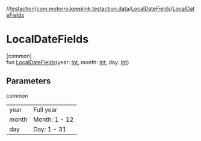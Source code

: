 //[testaction](../../../index.md)/[com.motorro.keeplink.testaction.data](../index.md)/[LocalDateFields](index.md)/[LocalDateFields](-local-date-fields.md)

# LocalDateFields

[common]\
fun [LocalDateFields](-local-date-fields.md)(year: [Int](https://kotlinlang.org/api/latest/jvm/stdlib/kotlin/-int/index.html), month: [Int](https://kotlinlang.org/api/latest/jvm/stdlib/kotlin/-int/index.html), day: [Int](https://kotlinlang.org/api/latest/jvm/stdlib/kotlin/-int/index.html))

## Parameters

common

| | |
|---|---|
| year | Full year |
| month | Month: 1 - 12 |
| day | Day: 1 - 31 |
